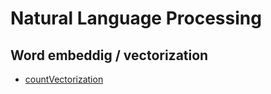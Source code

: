 # Natural Language Processing

## Word embeddig / vectorization

* [countVectorization](https://towardsdatascience.com/natural-language-processing-count-vectorization-with-scikit-learn-e7804269bb5e)
